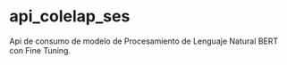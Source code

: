 # api_colelap_ses
Api de consumo de modelo de Procesamiento de Lenguaje Natural BERT con Fine Tuning.
